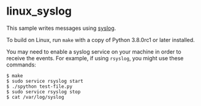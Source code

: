 linux_syslog
============

This sample writes messages using [syslog](https://wikipedia.org/wiki/Syslog).

To build on Linux, run `make` with a copy of Python 3.8.0rc1 or later
installed.

You may need to enable a syslog service on your machine in order to
receive the events. For example, if using `rsyslog`, you might use
these commands:

```
$ make
$ sudo service rsyslog start
$ ./spython test-file.py
$ sudo service rsyslog stop
$ cat /var/log/syslog
```
